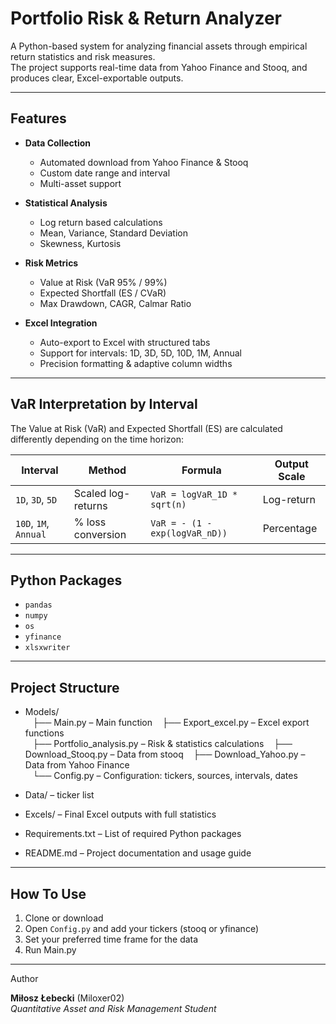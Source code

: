 # Portfolio Risk & Return Analyzer

A Python-based system for analyzing financial assets through empirical return statistics and risk measures.  
The project supports real-time data from Yahoo Finance and Stooq, and produces clear, Excel-exportable outputs.

---

## Features

- **Data Collection**
  - Automated download from Yahoo Finance & Stooq
  - Custom date range and interval
  - Multi-asset support

- **Statistical Analysis**
  - Log return based calculations
  - Mean, Variance, Standard Deviation
  - Skewness, Kurtosis

- **Risk Metrics**
  - Value at Risk (VaR 95% / 99%)
  - Expected Shortfall (ES / CVaR)
  - Max Drawdown, CAGR, Calmar Ratio

- **Excel Integration**
  - Auto-export to Excel with structured tabs
  - Support for intervals: 1D, 3D, 5D, 10D, 1M, Annual
  - Precision formatting & adaptive column widths

---

## VaR Interpretation by Interval

The Value at Risk (VaR) and Expected Shortfall (ES) are calculated differently depending on the time horizon:

| Interval         | Method               | Formula                              | Output Scale |
|------------------|----------------------|--------------------------------------|--------------|
| `1D`, `3D`, `5D` | Scaled log-returns   | `VaR = logVaR_1D * sqrt(n)`          | Log-return   |
| `10D`, `1M`, `Annual` | % loss conversion | `VaR = - (1 - exp(logVaR_nD))`     | Percentage   |

---

## Python Packages

- `pandas`
- `numpy`
- `os`
- `yfinance`
- `xlsxwriter`

---

## Project Structure

- Models/  
  &nbsp;&nbsp; ├── Main.py – Main function
  &nbsp;&nbsp; ├── Export_excel.py – Excel export functions  
  &nbsp;&nbsp; ├── Portfolio_analysis.py – Risk & statistics calculations
  &nbsp;&nbsp; ├── Download_Stooq.py – Data from stooq
  &nbsp;&nbsp; ├── Download_Yahoo.py – Data from Yahoo Finance  
  &nbsp;&nbsp; └── Config.py – Configuration: tickers, sources, intervals, dates

- Data/ – ticker list  
- Excels/ – Final Excel outputs with full statistics  
- Requirements.txt – List of required Python packages  
- README.md – Project documentation and usage guide

---

## How To Use

1. Clone or download
2. Open `Config.py` and add your tickers (stooq or yfinance)
3. Set your preferred time frame for the data 
4. Run Main.py

---

Author

**Miłosz Łebecki** (Miloxer02)  
_Quantitative Asset and Risk Management Student_
